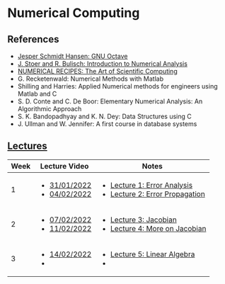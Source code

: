 # Numerical Computing

## References

- [Jesper Schmidt Hansen: GNU Octave](References/GNU_Octave_Beginners_Guide_by_Jesper_Schmidt_Hansen.pdf)
- [J. Stoer and R. Bulisch: Introduction to Numerical Analysis](References/Introduction_to_Numerical_Analysis_by_J._Stoer_R._Bulirsch.pdf)
- [NUMERICAL RECIPES: The Art of Scientific Computing](References/numerical_recipes.pdf)
- G. Recketenwald: Numerical Methods with Matlab
- Shilling and Harries: Applied Numerical methods for engineers using Matlab and C
- S. D. Conte and C. De Boor: Elementary Numerical Analysis: An Algorithmic Approach
- S. K. Bandopadhyay and K. N. Dey: Data Structures using C
- J. Ullman and W. Jennifer: A first course in database systems

## [Lectures]()

| Week | Lecture Video                                    | Notes                                                                                                                                                 |
| ---- | ------------------------------------------------ | ----------------------------------------------------------------------------------------------------------------------------------------------------- |
| 1    | <ul><li> [31/01/2022]() <li>[04/02/2022]() </ul> | <ul><li>[Lecture 1: Error Analysis](Lecture-Notes/Lecture_31012022.pdf) <li> [Lecture 2: Error Propagation](Lecture-Notes/Lecture_04022022.pdf) </ul> |
| 2    | <ul><li> [07/02/2022]() <li>[11/02/2022]() </ul> | <ul><li>[Lecture 3: Jacobian](Lecture-Notes/Lecture_31012022.pdf) <li>[Lecture 4: More on Jacobian](Lecture-Notes/Lecture_11022022.pdf) </ul>         |
| 3    | <ul><li>[14/02/2022]() <li> </ul>                | <ul><li>[Lecture 5: Linear Algebra](Lecture-Notes/Lecture_31012022.pdf) <li> </ul>                                                                    |
